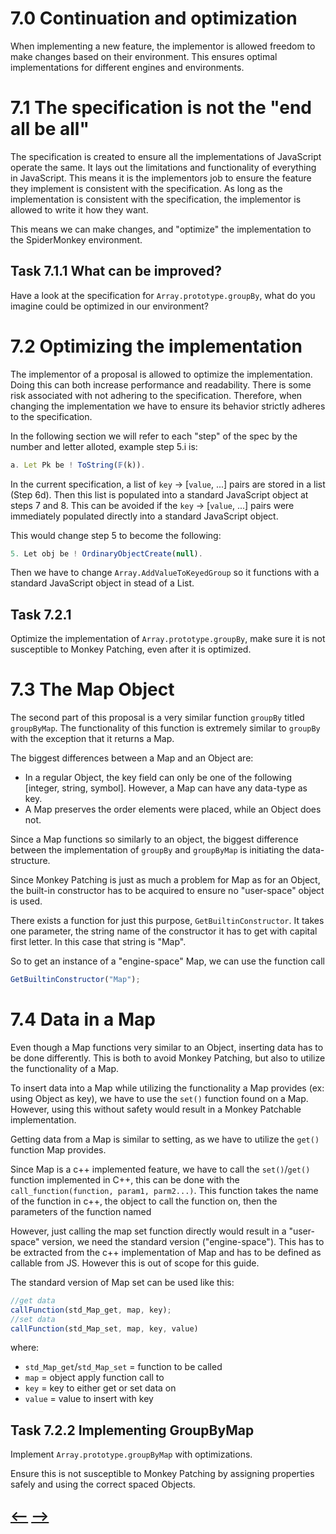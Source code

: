 # 7.0 Continuation and optimization

When implementing a new feature, the implementor is allowed freedom to make changes based on their environment. This ensures optimal implementations for different engines and environments. 

# **7.1** The specification is not the "end all be all"

The specification is created to ensure all the implementations of JavaScript operate the same. It lays out the limitations and functionality of everything in JavaScript. This means it is the implementors job to ensure the feature they implement is consistent with the specification. As long as the implementation is consistent with the specification, the implementor is allowed to write it how they want.

This means we can make changes, and "optimize" the implementation to the SpiderMonkey environment. 

## **Task 7.1.1** What can be improved?

Have a look at the specification for `Array.prototype.groupBy`, what do you imagine could be optimized in our environment? 


# **7.2** Optimizing the implementation

The implementor of a proposal is allowed to optimize the implementation. Doing this can both increase performance and readability. There is some risk associated with not adhering to the specification. Therefore, when changing the implementation we have to ensure its behavior strictly adheres to the specification.

In the following section we will refer to each "step" of the spec by the number and letter alloted, example step 5.i is:
```js
a. Let Pk be ! ToString(𝔽(k)).
```

In the current specification, a list of `key` -> [`value`, ...] pairs are stored in a list (Step 6d). Then this list is populated into a standard JavaScript object at steps 7 and 8. This can be avoided if the `key` -> [`value`, ...] pairs were immediately populated directly into a standard JavaScript object. 

This would change step 5 to become the following:
```js
5. Let obj be ! OrdinaryObjectCreate(null).
```
Then we have to change `Array.AddValueToKeyedGroup` so it functions with a standard JavaScript object in stead of a List.


## **Task 7.2.1**

Optimize the implementation of `Array.prototype.groupBy`, make sure it is not susceptible to Monkey Patching, even after it is optimized. 

# **7.3** The Map Object

The second part of this proposal is a very similar function `groupBy` titled `groupByMap`. The functionality of this function is extremely similar to `groupBy` with the exception that it returns a Map. 

The biggest differences between a Map and an Object are: 
- In a regular Object, the key field can only be one of the following [integer, string, symbol]. However, a Map can have any data-type as key. 
- A Map preserves the order elements were placed, while an Object does not. 

Since a Map functions so similarly to an object, the biggest difference between the implementation of `groupBy` and `groupByMap` is initiating the data-structure. 

Since Monkey Patching is just as much a problem for Map as for an Object, the built-in constructor has to be acquired to ensure no "user-space" object is used. 

There exists a function for just this purpose, `GetBuiltinConstructor`. It takes one parameter, the string name of the constructor it has to get with capital first letter. In this case that string is "Map".

So to get an instance of a "engine-space" Map, we can use the function call
```js
GetBuiltinConstructor("Map");
```

# **7.4** Data in a Map

Even though a Map functions very similar to an Object, inserting data has to be done differently. This is both to avoid Monkey Patching, but also to utilize the functionality of a Map.

To insert data into a Map while utilizing the functionality a Map provides (ex: using Object as key), we have to use the `set()` function found on a Map. However, using this without safety would result in a Monkey Patchable implementation.

Getting data from a Map is similar to setting, as we have to utilize the `get()` function Map provides.

Since Map is a c++ implemented feature, we have to call the `set()`/`get()` function implemented in C++, this can be done with the `call_function(function, param1, parm2...)`. This function takes the name of the function in c++, the object to call the function on, then the parameters of the function named 

However, just calling the map set function directly would result in a "user-space" version, we need the standard version ("engine-space"). This has to be extracted from the c++ implementation of Map and has to be defined as callable from JS. However this is out of scope for this guide.

The standard version of Map set can be used like this:
```js
//get data
callFunction(std_Map_get, map, key);
//set data
callFunction(std_Map_set, map, key, value)
```
where:
- `std_Map_get`/`std_Map_set` = function to be called
- `map` = object apply function call to
- `key` = key to either get or set data on
- `value` = value to insert with key

## **Task 7.2.2** Implementing GroupByMap

Implement `Array.prototype.groupByMap` with optimizations. 

Ensure this is not susceptible to Monkey Patching by assigning properties safely and using the correct spaced Objects. 

## [<--](../Module%206/Module6.md) [-->](../Module%208/Module8.md) 
  